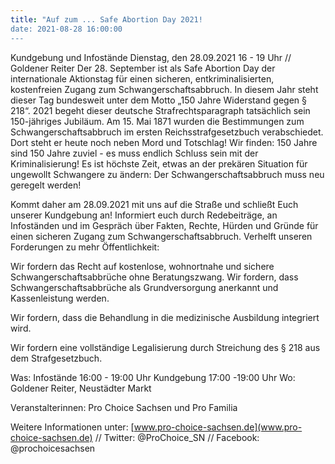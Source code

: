 ```yaml
---
title: "Auf zum ... Safe Abortion Day 2021!
date: 2021-08-28 16:00:00
---
```


Kundgebung und Infostände
Dienstag, den 28.09.2021 16 - 19 Uhr // Goldener Reiter
Der 28. September ist als Safe Abortion Day  der internationale Aktionstag für einen sicheren, entkriminalisierten, kostenfreien Zugang zum Schwangerschaftsabbruch. In diesem Jahr steht dieser Tag bundesweit unter dem Motto „150 Jahre Widerstand gegen § 218“. 2021 begeht dieser
deutsche Strafrechtsparagraph tatsächlich sein 150-jähriges Jubiläum. Am 15. Mai 1871 wurden die Bestimmungen zum Schwangerschaftsabbruch im ersten Reichsstrafgesetzbuch verabschiedet. Dort steht er heute noch neben Mord und Totschlag! Wir finden: 150 Jahre sind 150 Jahre zuviel -
es muss endlich Schluss sein mit der Kriminalisierung! Es ist höchste Zeit, etwas an der prekären Situation für ungewollt Schwangere zu ändern: Der Schwangerschaftsabbruch muss neu geregelt werden!

Kommt daher am 28.09.2021 mit uns auf die Straße und schließt Euch unserer Kundgebung an! Informiert euch durch Redebeiträge, an Infoständen und im Gespräch über Fakten, Rechte, Hürden und Gründe für einen sicheren Zugang zum Schwangerschaftsabbruch. Verhelft unseren
Forderungen zu mehr Öffentlichkeit:

Wir fordern das Recht auf kostenlose, wohnortnahe und sichere Schwangerschaftsabbrüche ohne Beratungszwang. Wir fordern, dass Schwangerschaftsabbrüche als Grundversorgung anerkannt und Kassenleistung werden.

Wir fordern, dass die Behandlung in die medizinische Ausbildung integriert wird.

Wir fordern eine vollständige Legalisierung durch Streichung des § 218 aus dem Strafgesetzbuch.

Was:    Infostände 16:00 - 19:00 Uhr
        Kundgebung 17:00 -19:00 Uhr
Wo:     Goldener Reiter, Neustädter Markt

Veranstalterinnen:  Pro Choice Sachsen und Pro Familia

Weitere Informationen unter:
[www.pro-choice-sachsen.de](www.pro-choice-sachsen.de) // Twitter: @ProChoice_SN // Facebook:
@prochoicesachsen
